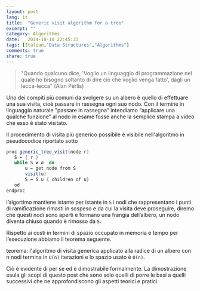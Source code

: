 ```yaml
---
layout: post
lang: it
title:  "Generic visit algorithm for a tree"
excerpt: ""
category: Algorithms
date:   2014-10-10 22:45:33
tags: [Italian,"Data Structures","Algorithms"]
comments: true
share: true
---
```


> "Quando qualcuno dice, 'Voglio un linguaggio di programmazione nel quale ho bisogno soltanto di dire ciò che voglio venga fatto', dagli un lecca-lecca" (Alan Perlis)

Uno dei compiti più comuni da svolgere su un albero è quello di effettuare una sua visita, cioè passare in rassegna ogni suo nodo. Con il termine in linguaggio naturale "passare in rassegna” intendiamo “applicare una qualche funzione” al nodo in esame fosse anche la semplice stampa a video che esso è stato visitato.

Il procedimento di visita più generico possibile è visibile nell'algoritmo in pseudocodice riportato sotto

```java
proc generic_tree_visit(node r)
   S ← { r }
   while S ≠ ∅  do
       u ← get node from S
       visit(u)
       S ← S ∪ { children of u}
   od
endproc
```

l’algortimo mantiene istante per istante in `S` i nodi che rappresentano i punti di ramificazione rimasti in sospeso e da cui la visita deve proseguire, diremo che questi nodi sono aperti e formano una frangia dell’albero, un nodo diventa chiuso quando è rimosso da `S`.

Rispetto ai costi in termini di spazio occupato in memoria e tempo per l’esecuzione abbiamo il teorema seguente.

teorema: l'algoritmo di visita generica applicato alla radice di un albero con n nodi termina in `O(n)` iterazioni e lo spazio usato è `O(n)`.

Ciò è evidente di per se ed è dimostrabile formalmente. La dimostrazione esula gli scopi di questo post che sono solo quelli di porre le basi a quelli successivi che ne approfondiscono gli aspetti teorici e pratici.
